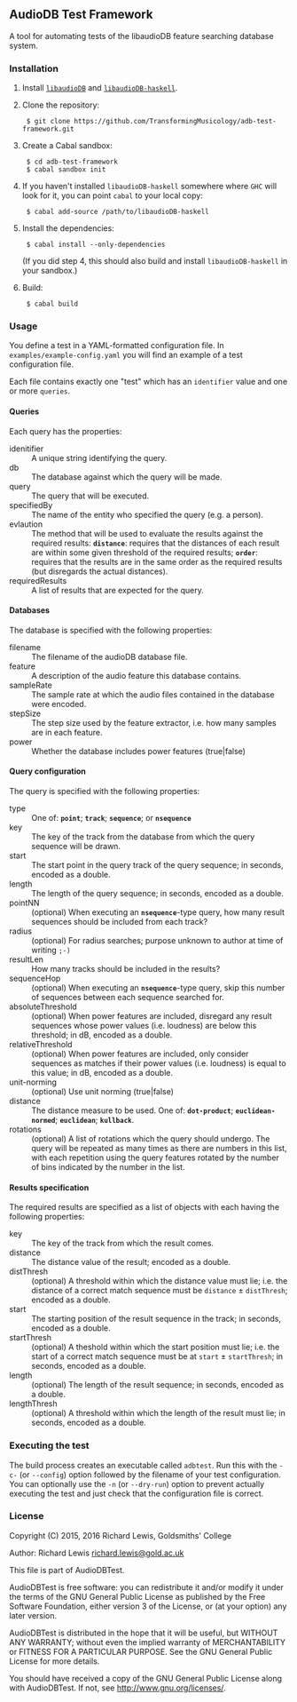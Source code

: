 ## AudioDB Test Framework

A tool for automating tests of the libaudioDB feature searching
database system.

### Installation

1. Install [`libaudioDB`](https://github.com/TransformingMusicology/libaudioDB) and [`libaudioDB-haskell`](https://github.com/TransformingMusicology/libaudioDB-haskell).

2. Clone the repository:

        $ git clone https://github.com/TransformingMusicology/adb-test-framework.git

3. Create a Cabal sandbox:

        $ cd adb-test-framework
        $ cabal sandbox init

4. If you haven't installed `libaudioDB-haskell` somewhere where `GHC`
   will look for it, you can point `cabal` to your local copy:

        $ cabal add-source /path/to/libaudioDB-haskell

5. Install the dependencies:

        $ cabal install --only-dependencies

   (If you did step 4, this should also build and install
   `libaudioDB-haskell` in your sandbox.)

6. Build:

        $ cabal build

### Usage

You define a test in a YAML-formatted configuration file. In
`examples/example-config.yaml` you will find an example of a test
configuration file.

Each file contains exactly one "test" which has an `identifier` value
and one or more `queries`.

#### Queries

Each query has the properties:

<dl>
  <dt>idenitifier</dt>
  <dd>A unique string identifying the query.</dd>
  <dt>db</dt>
  <dd>The database against which the query will be made.</dd>
  <dt>query</dt>
  <dd>The query that will be executed.</dd>
  <dt>specifiedBy</dt>
  <dd>The name of the entity who specified the query (e.g. a person).</dd>
  <dt>evlaution</dt>
  <dd>The method that will be used to evaluate the results against the required results: <strong><code>distance</code></strong>: requires that the distances of each result are within some given threshold of the required results; <strong><code>order</code></strong>: requires that the results are in the same order as the required results (but disregards the actual distances).</dd>
  <dt>requiredResults</dt>
  <dd>A list of results that are expected for the query.</dd>
</dl>

#### Databases

The database is specified with the following properties:

<dl>
  <dt>filename</dt>
  <dd>The filename of the audioDB database file.</dd>
  <dt>feature</dt>
  <dd>A description of the audio feature this database contains.</dd>
  <dt>sampleRate</dt>
  <dd>The sample rate at which the audio files contained in the database were encoded.</dd>
  <dt>stepSize</dt>
  <dd>The step size used by the feature extractor, i.e. how many samples are in each feature.</dd>
  <dt>power</dt>
  <dd>Whether the database includes power features (true|false)</dd>
</dl>

#### Query configuration

The query is specified with the following properties:

<dl>
  <dt>type</dt>
  <dd>One of: <strong><code>point</code></strong>; <strong><code>track</code></strong>; <strong><code>sequence</code></strong>; or <strong><code>nsequence</code></strong></dd>
  <dt>key</dt>
  <dd>The key of the track from the database from which the query sequence will be drawn.</dd>
  <dt>start</dt>
  <dd>The start point in the query track of the query sequence; in seconds, encoded as a double.</dd>
  <dt>length</dt>
  <dd>The length of the query sequence; in seconds, encoded as a double.</dd>
  <dt>pointNN</dt>
  <dd>(optional) When executing an <strong><code>nsequence</code></strong>-type query, how many result sequences should be included from each track?</dd>
  <dt>radius</dt>
  <dd>(optional) For radius searches; purpose unknown to author at time of writing <code>;-)</code></dd>
  <dt>resultLen</dt>
  <dd>How many tracks should be included in the results?</dd>
  <dt>sequenceHop</dt>
  <dd>(optional) When executing an <strong><code>nsequence</code></strong>-type query, skip this number of sequences between each sequence searched for.</dd>
  <dt>absoluteThreshold</dt>
  <dd>(optional) When power features are included, disregard any result sequences whose power values (i.e. loudness) are below this threshold; in dB, encoded as a double.</dd>
  <dt>relativeThreshold</dt>
  <dd>(optional) When power features are included, only consider sequences as matches if their power values (i.e. loudness) is equal to this value; in dB, encoded as a double.</dd>
  <dt>unit-norming</dt>
  <dd>(optional) Use unit norming (true|false)</dd>
  <dt>distance</dt>
  <dd>The distance measure to be used. One of: <strong><code>dot-product</code></strong>; <strong><code>euclidean-normed</code></strong>; <strong><code>euclidean</code></strong>; <strong><code>kullback</code></strong>.</dd>
  <dt>rotations</dt>
  <dd>(optional) A list of rotations which the query should undergo. The query will be repeated as many times as there are numbers in this list, with each repetition using the query features rotated by the number of bins indicated by the number in the list.</dd>
</dl>

#### Results specification

The required results are specified as a list of objects with each having the following properties:

<dl>
  <dt>key</dt>
  <dd>The key of the track from which the result comes.</dd>
  <dt>distance</dt>
  <dd>The distance value of the result; encoded as a double.</dd>
  <dt>distThresh</dt>
  <dd>(optional) A threshold within which the distance value must lie; i.e. the distance of a correct match sequence must be <code>distance</code> ± <code>distThresh</code>; encoded as a double.</dd>
  <dt>start</dt>
  <dd>The starting position of the result sequence in the track; in seconds, encoded as a double.</dd>
  <dt>startThresh</dt>
  <dd>(optional) A theshold within which the start position must lie; i.e. the start of a correct match sequence must be at <code>start</code> ± <code>startThresh</code>; in seconds, encoded as a double.</dd>
  <dt>length</dt>
  <dd>(optional) The length of the result sequence; in seconds, encoded as a double.</dd>
  <dt>lengthThresh</dt>
  <dd>(optional) A threshold within which the length of the result must lie; in seconds, encoded as a double.</dd>
</dl>

### Executing the test

The build process creates an executable called `adbtest`. Run this
with the `-c-` (or `--config`) option followed by the filename of your
test configuration. You can optionally use the `-n` (or `--dry-run`)
option to prevent actually executing the test and just check that the
configuration file is correct.

### License

Copyright (C) 2015, 2016 Richard Lewis, Goldsmiths' College

Author: Richard Lewis <richard.lewis@gold.ac.uk>

This file is part of AudioDBTest.

AudioDBTest is free software: you can redistribute it and/or modify it
under the terms of the GNU General Public License as published by the
Free Software Foundation, either version 3 of the License, or (at your
option) any later version.

AudioDBTest is distributed in the hope that it will be useful, but
WITHOUT ANY WARRANTY; without even the implied warranty of
MERCHANTABILITY or FITNESS FOR A PARTICULAR PURPOSE.  See the GNU
General Public License for more details.

You should have received a copy of the GNU General Public License
along with AudioDBTest. If not, see <http://www.gnu.org/licenses/>.
